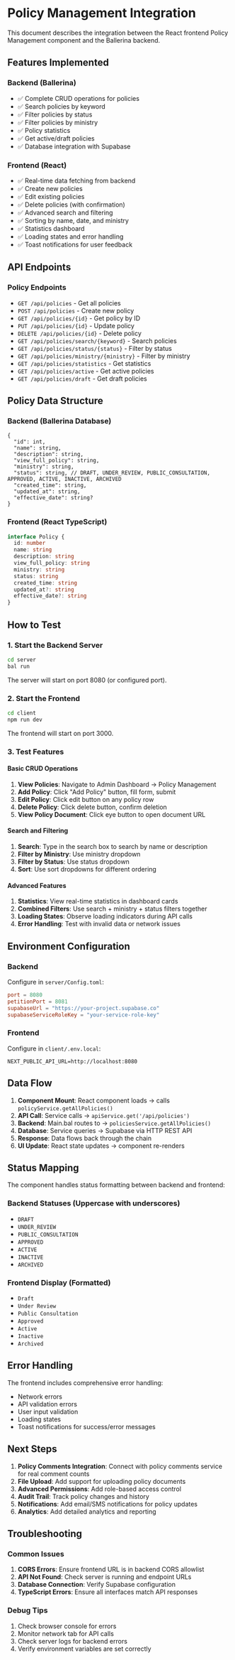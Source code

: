 # Policy Management Integration

This document describes the integration between the React frontend Policy Management component and the Ballerina backend.

## Features Implemented

### Backend (Ballerina)
- ✅ Complete CRUD operations for policies
- ✅ Search policies by keyword
- ✅ Filter policies by status
- ✅ Filter policies by ministry
- ✅ Policy statistics
- ✅ Get active/draft policies
- ✅ Database integration with Supabase

### Frontend (React)
- ✅ Real-time data fetching from backend
- ✅ Create new policies
- ✅ Edit existing policies
- ✅ Delete policies (with confirmation)
- ✅ Advanced search and filtering
- ✅ Sorting by name, date, and ministry
- ✅ Statistics dashboard
- ✅ Loading states and error handling
- ✅ Toast notifications for user feedback

## API Endpoints

### Policy Endpoints
- `GET /api/policies` - Get all policies
- `POST /api/policies` - Create new policy
- `GET /api/policies/{id}` - Get policy by ID
- `PUT /api/policies/{id}` - Update policy
- `DELETE /api/policies/{id}` - Delete policy
- `GET /api/policies/search/{keyword}` - Search policies
- `GET /api/policies/status/{status}` - Filter by status
- `GET /api/policies/ministry/{ministry}` - Filter by ministry
- `GET /api/policies/statistics` - Get statistics
- `GET /api/policies/active` - Get active policies
- `GET /api/policies/draft` - Get draft policies

## Policy Data Structure

### Backend (Ballerina Database)
```ballerina
{
  "id": int,
  "name": string,
  "description": string,
  "view_full_policy": string,
  "ministry": string,
  "status": string, // DRAFT, UNDER_REVIEW, PUBLIC_CONSULTATION, APPROVED, ACTIVE, INACTIVE, ARCHIVED
  "created_time": string,
  "updated_at": string,
  "effective_date": string?
}
```

### Frontend (React TypeScript)
```typescript
interface Policy {
  id: number
  name: string
  description: string
  view_full_policy: string
  ministry: string
  status: string
  created_time: string
  updated_at?: string
  effective_date?: string
}
```

## How to Test

### 1. Start the Backend Server
```bash
cd server
bal run
```
The server will start on port 8080 (or configured port).

### 2. Start the Frontend
```bash
cd client
npm run dev
```
The frontend will start on port 3000.

### 3. Test Features

#### Basic CRUD Operations
1. **View Policies**: Navigate to Admin Dashboard → Policy Management
2. **Add Policy**: Click "Add Policy" button, fill form, submit
3. **Edit Policy**: Click edit button on any policy row
4. **Delete Policy**: Click delete button, confirm deletion
5. **View Policy Document**: Click eye button to open document URL

#### Search and Filtering
1. **Search**: Type in the search box to search by name or description
2. **Filter by Ministry**: Use ministry dropdown
3. **Filter by Status**: Use status dropdown
4. **Sort**: Use sort dropdowns for different ordering

#### Advanced Features
1. **Statistics**: View real-time statistics in dashboard cards
2. **Combined Filters**: Use search + ministry + status filters together
3. **Loading States**: Observe loading indicators during API calls
4. **Error Handling**: Test with invalid data or network issues

## Environment Configuration

### Backend
Configure in `server/Config.toml`:
```toml
port = 8080
petitionPort = 8081
supabaseUrl = "https://your-project.supabase.co"
supabaseServiceRoleKey = "your-service-role-key"
```

### Frontend
Configure in `client/.env.local`:
```env
NEXT_PUBLIC_API_URL=http://localhost:8080
```

## Data Flow

1. **Component Mount**: React component loads → calls `policyService.getAllPolicies()`
2. **API Call**: Service calls → `apiService.get('/api/policies')`
3. **Backend**: Main.bal routes to → `policiesService.getAllPolicies()`
4. **Database**: Service queries → Supabase via HTTP REST API
5. **Response**: Data flows back through the chain
6. **UI Update**: React state updates → component re-renders

## Status Mapping

The component handles status formatting between backend and frontend:

### Backend Statuses (Uppercase with underscores)
- `DRAFT`
- `UNDER_REVIEW`
- `PUBLIC_CONSULTATION`
- `APPROVED`
- `ACTIVE`
- `INACTIVE`
- `ARCHIVED`

### Frontend Display (Formatted)
- `Draft`
- `Under Review`
- `Public Consultation`
- `Approved`
- `Active`
- `Inactive`
- `Archived`

## Error Handling

The frontend includes comprehensive error handling:
- Network errors
- API validation errors
- User input validation
- Loading states
- Toast notifications for success/error messages

## Next Steps

1. **Policy Comments Integration**: Connect with policy comments service for real comment counts
2. **File Upload**: Add support for uploading policy documents
3. **Advanced Permissions**: Add role-based access control
4. **Audit Trail**: Track policy changes and history
5. **Notifications**: Add email/SMS notifications for policy updates
6. **Analytics**: Add detailed analytics and reporting

## Troubleshooting

### Common Issues

1. **CORS Errors**: Ensure frontend URL is in backend CORS allowlist
2. **API Not Found**: Check server is running and endpoint URLs
3. **Database Connection**: Verify Supabase configuration
4. **TypeScript Errors**: Ensure all interfaces match API responses

### Debug Tips

1. Check browser console for errors
2. Monitor network tab for API calls
3. Check server logs for backend errors
4. Verify environment variables are set correctly

